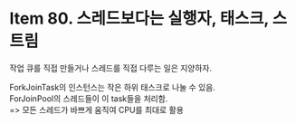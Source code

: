 # Item 80. 스레드보다는 실행자, 태스크, 스트림

작업 큐를 직접 만들거나 스레드를 직접 다루는 일은 지양하자.  


ForkJoinTask의 인스턴스는 작은 하위 태스크로 나눌 수 있음.  
ForJoinPool의 스레드들이 이 task들을 처리함.  
=> 모든 스레드가 바쁘게 움직여 CPU를 최대로 활용